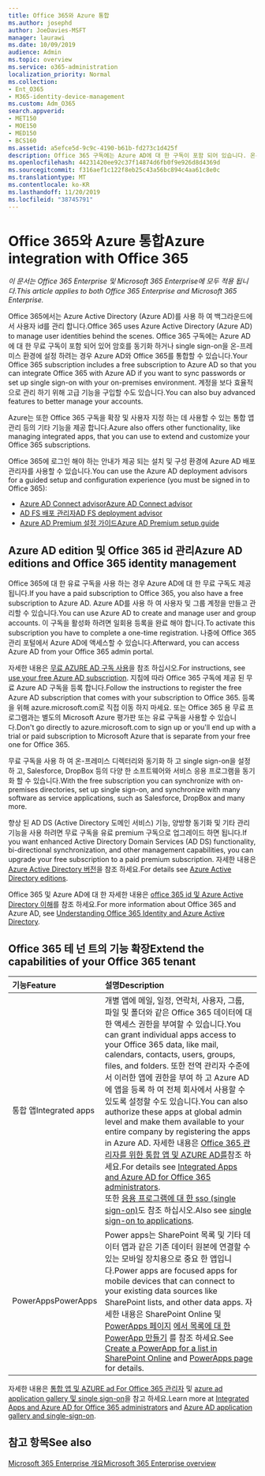 ```yaml
---
title: Office 365와 Azure 통합
ms.author: josephd
author: JoeDavies-MSFT
manager: laurawi
ms.date: 10/09/2019
audience: Admin
ms.topic: overview
ms.service: o365-administration
localization_priority: Normal
ms.collection:
- Ent_O365
- M365-identity-device-management
ms.custom: Adm_O365
search.appverid:
- MET150
- MOE150
- MED150
- BCS160
ms.assetid: a5efce5d-9c9c-4190-b61b-fd273c1d425f
description: Office 365 구독에는 Azure AD에 대 한 구독이 포함 되어 있습니다. 온-프레미스 환경에 대 한 암호 동기화 또는 single sign-on을 사용 하려면 Office 365와 Azure AD를 통합 합니다.
ms.openlocfilehash: 44231420ee92c37f14874d6fb0f9e926d8d4369d
ms.sourcegitcommit: f316aef1c122f8eb25c43a56bc894c4aa61c8e0c
ms.translationtype: MT
ms.contentlocale: ko-KR
ms.lasthandoff: 11/20/2019
ms.locfileid: "38745791"
---
```

# <a name="azure-integration-with-office-365"></a><span data-ttu-id="40ee4-104">Office 365와 Azure 통합</span><span class="sxs-lookup"><span data-stu-id="40ee4-104">Azure integration with Office 365</span></span>

<span data-ttu-id="40ee4-105">*이 문서는 Office 365 Enterprise 및 Microsoft 365 Enterprise에 모두 적용 됩니다.*</span><span class="sxs-lookup"><span data-stu-id="40ee4-105">*This article applies to both Office 365 Enterprise and Microsoft 365 Enterprise.*</span></span>

<span data-ttu-id="40ee4-106">Office 365에서는 Azure Active Directory (Azure AD)를 사용 하 여 백그라운드에서 사용자 id를 관리 합니다.</span><span class="sxs-lookup"><span data-stu-id="40ee4-106">Office 365 uses Azure Active Directory (Azure AD) to manage user identities behind the scenes.</span></span> <span data-ttu-id="40ee4-107">Office 365 구독에는 Azure AD에 대 한 무료 구독이 포함 되어 있어 암호를 동기화 하거나 single sign-on을 온-프레미스 환경에 설정 하려는 경우 Azure AD와 Office 365를 통합할 수 있습니다.</span><span class="sxs-lookup"><span data-stu-id="40ee4-107">Your Office 365 subscription includes a free subscription to Azure AD so that you can integrate Office 365 with Azure AD if you want to sync passwords or set up single sign-on with your on-premises environment.</span></span> <span data-ttu-id="40ee4-108">계정을 보다 효율적으로 관리 하기 위해 고급 기능을 구입할 수도 있습니다.</span><span class="sxs-lookup"><span data-stu-id="40ee4-108">You can also buy advanced features to better manage your accounts.</span></span>
  
<span data-ttu-id="40ee4-109">Azure는 또한 Office 365 구독을 확장 및 사용자 지정 하는 데 사용할 수 있는 통합 앱 관리 등의 기타 기능을 제공 합니다.</span><span class="sxs-lookup"><span data-stu-id="40ee4-109">Azure also offers other functionality, like managing integrated apps, that you can use to extend and customize your Office 365 subscriptions.</span></span>
  
<span data-ttu-id="40ee4-110">Office 365에 로그인 해야 하는 안내가 제공 되는 설치 및 구성 환경에 Azure AD 배포 관리자를 사용할 수 있습니다.</span><span class="sxs-lookup"><span data-stu-id="40ee4-110">You can use the Azure AD deployment advisors for a guided setup and configuration experience (you must be signed in to Office 365):</span></span>

 - [<span data-ttu-id="40ee4-111">Azure AD Connect advisor</span><span class="sxs-lookup"><span data-stu-id="40ee4-111">Azure AD Connect advisor</span></span>](https://aka.ms/aadconnectpwsync)
 - [<span data-ttu-id="40ee4-112">AD FS 배포 관리자</span><span class="sxs-lookup"><span data-stu-id="40ee4-112">AD FS deployment advisor</span></span>](https://aka.ms/adfsguidance)
 - [<span data-ttu-id="40ee4-113">Azure AD Premium 설정 가이드</span><span class="sxs-lookup"><span data-stu-id="40ee4-113">Azure AD Premium setup guide</span></span>](https://aka.ms/aadpguidance)
  
## <a name="azure-ad-editions-and-office-365-identity-management"></a><span data-ttu-id="40ee4-114">Azure AD edition 및 Office 365 id 관리</span><span class="sxs-lookup"><span data-stu-id="40ee4-114">Azure AD editions and Office 365 identity management</span></span>

<span data-ttu-id="40ee4-115">Office 365에 대 한 유료 구독을 사용 하는 경우 Azure AD에 대 한 무료 구독도 제공 됩니다.</span><span class="sxs-lookup"><span data-stu-id="40ee4-115">If you have a paid subscription to Office 365, you also have a free subscription to Azure AD.</span></span> <span data-ttu-id="40ee4-116">Azure AD를 사용 하 여 사용자 및 그룹 계정을 만들고 관리할 수 있습니다.</span><span class="sxs-lookup"><span data-stu-id="40ee4-116">You can use Azure AD to create and manage user and group accounts.</span></span> <span data-ttu-id="40ee4-117">이 구독을 활성화 하려면 일회용 등록을 완료 해야 합니다.</span><span class="sxs-lookup"><span data-stu-id="40ee4-117">To activate this subscription you have to complete a one-time registration.</span></span> <span data-ttu-id="40ee4-118">나중에 Office 365 관리 포털에서 Azure AD에 액세스할 수 있습니다.</span><span class="sxs-lookup"><span data-stu-id="40ee4-118">Afterward, you can access Azure AD from your Office 365 admin portal.</span></span> 

<span data-ttu-id="40ee4-119">자세한 내용은 [무료 AZURE AD 구독 사용](https://go.microsoft.com/fwlink/p/?LinkId=617127)을 참조 하십시오.</span><span class="sxs-lookup"><span data-stu-id="40ee4-119">For instructions, see [use your free Azure AD subscription](https://go.microsoft.com/fwlink/p/?LinkId=617127).</span></span> <span data-ttu-id="40ee4-120">지침에 따라 Office 365 구독에 제공 된 무료 Azure AD 구독을 등록 합니다.</span><span class="sxs-lookup"><span data-stu-id="40ee4-120">Follow the instructions to register the free Azure AD subscription that comes with your subscription to Office 365.</span></span> <span data-ttu-id="40ee4-121">등록을 위해 azure.microsoft.com로 직접 이동 하지 마세요. 또는 Office 365 용 무료 프로그램과는 별도의 Microsoft Azure 평가판 또는 유료 구독을 사용할 수 있습니다.</span><span class="sxs-lookup"><span data-stu-id="40ee4-121">Don't go directly to azure.microsoft.com to sign up or you'll end up with a trial or paid subscription to Microsoft Azure that is separate from your free one for Office 365.</span></span> 
  
<span data-ttu-id="40ee4-122">무료 구독을 사용 하 여 온-프레미스 디렉터리와 동기화 하 고 single sign-on을 설정 하 고, Salesforce, DropBox 등의 다양 한 소프트웨어와 서비스 응용 프로그램을 동기화 할 수 있습니다.</span><span class="sxs-lookup"><span data-stu-id="40ee4-122">With the free subscription you can synchronize with on-premises directories, set up single sign-on, and synchronize with many software as service applications, such as Salesforce, DropBox and many more.</span></span>
  
<span data-ttu-id="40ee4-123">향상 된 AD DS (Active Directory 도메인 서비스) 기능, 양방향 동기화 및 기타 관리 기능을 사용 하려면 무료 구독을 유료 premium 구독으로 업그레이드 하면 됩니다.</span><span class="sxs-lookup"><span data-stu-id="40ee4-123">If you want enhanced Active Directory Domain Services (AD DS) functionality, bi-directional synchronization, and other management capabilities, you can upgrade your free subscription to a paid premium subscription.</span></span> <span data-ttu-id="40ee4-124">자세한 내용은 [Azure Active Directory 버전](https://azure.microsoft.com/pricing/details/active-directory/)을 참조 하세요.</span><span class="sxs-lookup"><span data-stu-id="40ee4-124">For details see [Azure Active Directory editions](https://azure.microsoft.com/pricing/details/active-directory/).</span></span>
  
<span data-ttu-id="40ee4-125">Office 365 및 Azure AD에 대 한 자세한 내용은 [office 365 id 및 Azure Active Directory 이해](https://docs.microsoft.com/office365/enterprise/about-office-365-identity)를 참조 하세요.</span><span class="sxs-lookup"><span data-stu-id="40ee4-125">For more information about Office 365 and Azure AD, see [Understanding Office 365 Identity and Azure Active Directory](https://docs.microsoft.com/office365/enterprise/about-office-365-identity).</span></span>
  
## <a name="extend-the-capabilities-of-your-office-365-tenant"></a><span data-ttu-id="40ee4-126">Office 365 테 넌 트의 기능 확장</span><span class="sxs-lookup"><span data-stu-id="40ee4-126">Extend the capabilities of your Office 365 tenant</span></span>

|<span data-ttu-id="40ee4-127">**기능**</span><span class="sxs-lookup"><span data-stu-id="40ee4-127">**Feature**</span></span>|<span data-ttu-id="40ee4-128">**설명**</span><span class="sxs-lookup"><span data-stu-id="40ee4-128">**Description**</span></span>|
|:-----|:-----|
|<span data-ttu-id="40ee4-129">통합 앱</span><span class="sxs-lookup"><span data-stu-id="40ee4-129">Integrated apps</span></span>  <br/> |<span data-ttu-id="40ee4-130">개별 앱에 메일, 일정, 연락처, 사용자, 그룹, 파일 및 폴더와 같은 Office 365 데이터에 대 한 액세스 권한을 부여할 수 있습니다.</span><span class="sxs-lookup"><span data-stu-id="40ee4-130">You can grant individual apps access to your Office 365 data, like mail, calendars, contacts, users, groups, files, and folders.</span></span> <span data-ttu-id="40ee4-131">또한 전역 관리자 수준에서 이러한 앱에 권한을 부여 하 고 Azure AD에 앱을 등록 하 여 전체 회사에서 사용할 수 있도록 설정할 수도 있습니다.</span><span class="sxs-lookup"><span data-stu-id="40ee4-131">You can also authorize these apps at global admin level and make them available to your entire company by registering the apps in Azure AD.</span></span> <span data-ttu-id="40ee4-132">자세한 내용은 [Office 365 관리자를 위한 통합 앱 및 AZURE AD를](https://support.office.com/article/cb2250e3-451e-416f-bf4e-363549652c2a)참조 하세요.</span><span class="sxs-lookup"><span data-stu-id="40ee4-132">For details see [Integrated Apps and Azure AD for Office 365 administrators](https://support.office.com/article/cb2250e3-451e-416f-bf4e-363549652c2a).</span></span>  <br/> <span data-ttu-id="40ee4-133">또한 [응용 프로그램에 대 한 sso (single sign-on)](https://go.microsoft.com/fwlink/p/?LinkId=698604)도 참조 하십시오.</span><span class="sxs-lookup"><span data-stu-id="40ee4-133">Also see [single sign-on to applications](https://go.microsoft.com/fwlink/p/?LinkId=698604).</span></span>  <br/> |
|<span data-ttu-id="40ee4-134">PowerApps</span><span class="sxs-lookup"><span data-stu-id="40ee4-134">PowerApps</span></span>  <br/> | <span data-ttu-id="40ee4-135">Power apps는 SharePoint 목록 및 기타 데이터 앱과 같은 기존 데이터 원본에 연결할 수 있는 모바일 장치용으로 중요 한 앱입니다.</span><span class="sxs-lookup"><span data-stu-id="40ee4-135">Power apps are focused apps for mobile devices that can connect to your existing data sources like SharePoint lists, and other data apps.</span></span> <span data-ttu-id="40ee4-136">자세한 내용은 SharePoint Online 및 [PowerApps 페이지](https://powerapps.microsoft.com/) [에서 목록에 대 한 PowerApp 만들기](https://support.office.com/article/9338b2d2-67ac-4b81-8e67-97da27e5e9ab) 를 참조 하세요.</span><span class="sxs-lookup"><span data-stu-id="40ee4-136">See [Create a PowerApp for a list in SharePoint Online](https://support.office.com/article/9338b2d2-67ac-4b81-8e67-97da27e5e9ab) and [PowerApps page](https://powerapps.microsoft.com/) for details.</span></span>  <br/> |
   
<span data-ttu-id="40ee4-137">자세한 내용은 [통합 앱 및 AZURE ad For Office 365 관리자](integrated-apps-and-azure-ads.md) 및 [azure ad application gallery 및 single sign-on](https://docs.microsoft.com/azure/active-directory/manage-apps/what-is-single-sign-on)을 참고 하세요.</span><span class="sxs-lookup"><span data-stu-id="40ee4-137">Learn more at [Integrated Apps and Azure AD for Office 365 administrators](integrated-apps-and-azure-ads.md) and [Azure AD application gallery and single-sign-on](https://docs.microsoft.com/azure/active-directory/manage-apps/what-is-single-sign-on).</span></span>

## <a name="see-also"></a><span data-ttu-id="40ee4-138">참고 항목</span><span class="sxs-lookup"><span data-stu-id="40ee4-138">See also</span></span>

[<span data-ttu-id="40ee4-139">Microsoft 365 Enterprise 개요</span><span class="sxs-lookup"><span data-stu-id="40ee4-139">Microsoft 365 Enterprise overview</span></span>](https://docs.microsoft.com/microsoft-365/enterprise/microsoft-365-overview)
